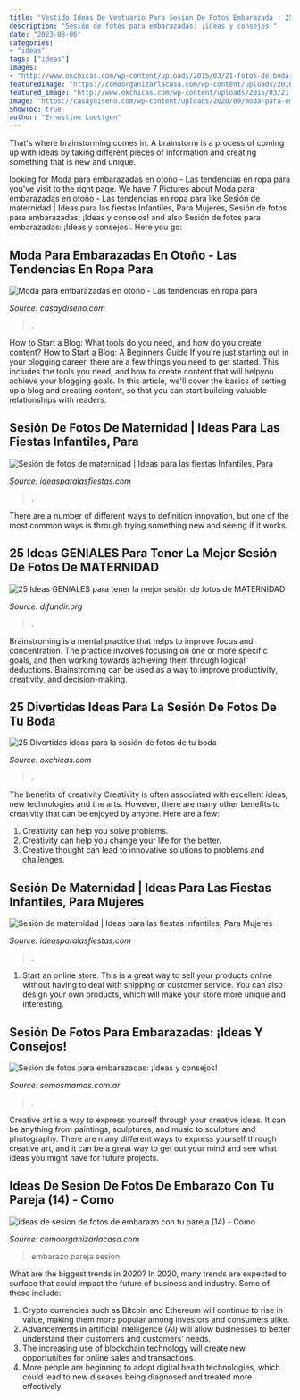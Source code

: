 ```yaml
---
title: "Vestido Ideas De Vestuario Para Sesion De Fotos Embarazada : 25 Divertidas Ideas Para La Sesión De Fotos De Tu Boda"
description: "Sesión de fotos para embarazadas: ¡ideas y consejos!"
date: "2023-08-06"
categories:
- "ideas"
tags: ["ideas"]
images:
- "http://www.okchicas.com/wp-content/uploads/2015/03/21-fotos-de-boda-originales-y-divertidas-231.jpg"
featuredImage: "https://comoorganizarlacasa.com/wp-content/uploads/2016/04/ideas-de-sesion-de-fotos-de-embarazo-con-tu-pareja-14.jpg"
featured_image: "http://www.okchicas.com/wp-content/uploads/2015/03/21-fotos-de-boda-originales-y-divertidas-231.jpg"
image: "https://casaydiseno.com/wp-content/uploads/2020/09/moda-para-embarzadas-vestido-rojo.jpg"
ShowToc: true
author: "Ernestine Luettgen"
---
```



That's where brainstorming comes in. A brainstorm is a process of coming up with ideas by taking different pieces of information and creating something that is new and unique.

	

		
looking for Moda para embarazadas en otoño - Las tendencias en ropa para you've visit to the right page. We have 7 Pictures about Moda para embarazadas en otoño - Las tendencias en ropa para like Sesión de maternidad | Ideas para las fiestas Infantiles, Para Mujeres, Sesión de fotos para embarazadas: ¡Ideas y consejos! and also Sesión de fotos para embarazadas: ¡Ideas y consejos!. Here you go:
		
    
## Moda Para Embarazadas En Otoño - Las Tendencias En Ropa Para

<img loading=lazy src="https://casaydiseno.com/wp-content/uploads/2020/09/moda-para-embarzadas-vestido-rojo.jpg" onerror="this.onerror=null;this.src='https://tse2.mm.bing.net/th?id=OIP.EFhp0r-imC8aXkC4kqZzUAHaLK&amp;pid=15.1';" alt="Moda para embarazadas en otoño - Las tendencias en ropa para">

_Source: casaydiseno.com_

>. 

	

How to Start a Blog: What tools do you need, and how do you create content?
How to Start a Blog: A Beginners Guide
If you're just starting out in your blogging career, there are a few things you need to get started. This includes the tools you need, and how to create content that will helpyou achieve your blogging goals. In this article, we'll cover the basics of setting up a blog and creating content, so that you can start building valuable relationships with readers.

    
## Sesión De Fotos De Maternidad | Ideas Para Las Fiestas Infantiles, Para

<img loading=lazy src="https://ideasparalasfiestas.com/wp-content/uploads/2019/10/sesion-de-fotos-de-maternidad-8.jpg" onerror="this.onerror=null;this.src='https://tse2.mm.bing.net/th?id=OIP.NCgg10O887rzt4eCL3dKhgHaLH&amp;pid=15.1';" alt="Sesión de fotos de maternidad | Ideas para las fiestas Infantiles, Para">

_Source: ideasparalasfiestas.com_

>. 

	

There are a number of different ways to definition innovation, but one of the most common ways is through trying something new and seeing if it works.

    
## 25 Ideas GENIALES Para Tener La Mejor Sesión De Fotos De MATERNIDAD

<img loading=lazy src="https://difundir.org/wp-content/uploads/2015/11/fotografías-de-embarazadas-3.jpg" onerror="this.onerror=null;this.src='https://tse2.mm.bing.net/th?id=OIP.c2ShfFP08nR32_ZR7VCLhQHaLH&amp;pid=15.1';" alt="25 Ideas GENIALES para tener la mejor sesión de fotos de MATERNIDAD">

_Source: difundir.org_

>. 

	

Brainstroming is a mental practice that helps to improve focus and concentration. The practice involves focusing on one or more specific goals, and then working towards achieving them through logical deductions. Brainstroming can be used as a way to improve productivity, creativity, and decision-making.

    
## 25 Divertidas Ideas Para La Sesión De Fotos De Tu Boda

<img loading=lazy src="http://www.okchicas.com/wp-content/uploads/2015/03/21-fotos-de-boda-originales-y-divertidas-231.jpg" onerror="this.onerror=null;this.src='https://tse2.mm.bing.net/th?id=OIP.P4wm54lBwlvqUDbIME9RaQHaE7&amp;pid=15.1';" alt="25 Divertidas ideas para la sesión de fotos de tu boda">

_Source: okchicas.com_

>. 

	

The benefits of creativity
Creativity is often associated with excellent ideas, new technologies and the arts. However, there are many other benefits to creativity that can be enjoyed by anyone. Here are a few: 
1. Creativity can help you solve problems.
2. Creativity can help you change your life for the better.
3. Creative thought can lead to innovative solutions to problems and challenges.

    
## Sesión De Maternidad | Ideas Para Las Fiestas Infantiles, Para Mujeres

<img loading=lazy src="https://ideasparalasfiestas.com/wp-content/uploads/2019/10/sesion-de-fotos-de-maternidad-17.jpg" onerror="this.onerror=null;this.src='https://tse2.mm.bing.net/th?id=OIP.ZeYAU_2mAjjNmQXnAKIXIAHaKr&amp;pid=15.1';" alt="Sesión de maternidad | Ideas para las fiestas Infantiles, Para Mujeres">

_Source: ideasparalasfiestas.com_

>. 

	

1. Start an online store. This is a great way to sell your products online without having to deal with shipping or customer service. You can also design your own products, which will make your store more unique and interesting.

    
## Sesión De Fotos Para Embarazadas: ¡Ideas Y Consejos!

<img loading=lazy src="https://www.somosmamas.com.ar/wp-content/uploads/2017/05/Sesión-de-fotos-para-embarazadas-9-990x578.jpg" onerror="this.onerror=null;this.src='https://tse4.mm.bing.net/th?id=OIP.XzPP5SD3LC8oafr2yXu6ygHaEU&amp;pid=15.1';" alt="Sesión de fotos para embarazadas: ¡Ideas y consejos!">

_Source: somosmamas.com.ar_

>. 

	

Creative art is a way to express yourself through your creative ideas. It can be anything from paintings, sculptures, and music to sculpture and photography. There are many different ways to express yourself through creative art, and it can be a great way to get out your mind and see what ideas you might have for future projects.

    
## Ideas De Sesion De Fotos De Embarazo Con Tu Pareja (14) - Como

<img loading=lazy src="https://comoorganizarlacasa.com/wp-content/uploads/2016/04/ideas-de-sesion-de-fotos-de-embarazo-con-tu-pareja-14.jpg" onerror="this.onerror=null;this.src='https://tse3.mm.bing.net/th?id=OIP.WlRS2SM4Cb_p9kQjnuR5igHaLH&amp;pid=15.1';" alt="ideas de sesion de fotos de embarazo con tu pareja (14) - Como">

_Source: comoorganizarlacasa.com_

>embarazo pareja sesion. 

	

What are the biggest trends in 2020?
In 2020, many trends are expected to surface that could impact the future of business and industry. Some of these include:
1. Crypto currencies such as Bitcoin and Ethereum will continue to rise in value, making them more popular among investors and consumers alike.
2. Advancements in artificial intelligence (AI) will allow businesses to better understand their customers and customers’ needs.
3. The increasing use of blockchain technology will create new opportunities for online sales and transactions. 
4. More people are beginning to adopt digital health technologies, which could lead to new diseases being diagnosed and treated more effectively.

